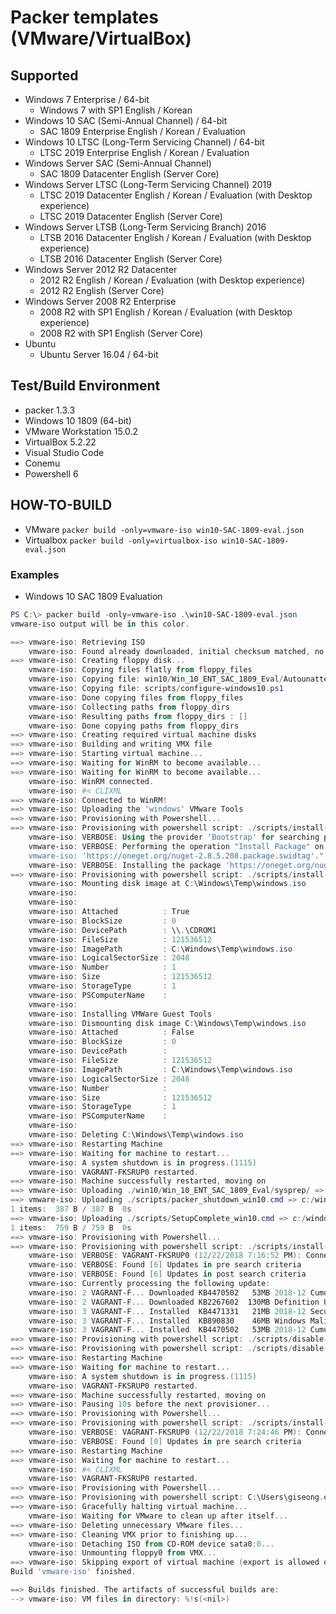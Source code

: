 Packer templates (VMware/VirtualBox)
============================


## Supported

* Windows 7 Enterprise / 64-bit
  * Windows 7 with SP1 English / Korean
* Windows 10 SAC (Semi-Annual Channel) / 64-bit
  * SAC 1809 Enterprise English / Korean / Evaluation
* Windows 10 LTSC (Long-Term Servicing Channel) / 64-bit
  * LTSC 2019 Enterprise English / Korean / Evaluation
* Windows Server SAC (Semi-Annual Channel) 
  * SAC 1809 Datacenter English (Server Core)
* Windows Server LTSC (Long-Term Servicing Channel) 2019 
  * LTSC 2019 Datacenter English / Korean / Evaluation (with Desktop experience)
  * LTSC 2019 Datacenter English (Server Core)
* Windows Server LTSB (Long-Term Servicing Branch) 2016 
  * LTSB 2016 Datacenter English / Korean / Evaluation (with Desktop experience)
  * LTSB 2016 Datacenter English (Server Core)
* Windows Server 2012 R2 Datacenter
  * 2012 R2 English / Korean / Evaluation (with Desktop experience)
  * 2012 R2 English (Server Core)
* Windows Server 2008 R2 Enterprise
  * 2008 R2 with SP1 English / Korean / Evaluation (with Desktop experience)
  * 2008 R2 with SP1 English (Server Core)
* Ubuntu
  * Ubuntu Server 16.04 / 64-bit


## Test/Build Environment

* packer 1.3.3
* Windows 10 1809 (64-bit)
* VMware Workstation 15.0.2
* VirtualBox 5.2.22
* Visual Studio Code
* Conemu
* Powershell 6


## HOW-TO-BUILD

* VMware
`packer build -only=vmware-iso win10-SAC-1809-eval.json`
* Virtualbox
`packer build -only=virtualbox-iso win10-SAC-1809-eval.json`


### Examples
* Windows 10 SAC 1809 Evaluation

```powershell
PS C:\> packer build -only=vmware-iso .\win10-SAC-1809-eval.json
vmware-iso output will be in this color.

==> vmware-iso: Retrieving ISO
    vmware-iso: Found already downloaded, initial checksum matched, no download needed: https://software-download.microsoft.com/download/sg/17763.107.101029-1455.rs5_release_svc_refresh_CLIENTENTERPRISEEVAL_OEMRET_x64FRE_en-us.iso
==> vmware-iso: Creating floppy disk...
    vmware-iso: Copying files flatly from floppy_files
    vmware-iso: Copying file: win10/Win_10_ENT_SAC_1809_Eval/Autounattend.xml
    vmware-iso: Copying file: scripts/configure-windows10.ps1
    vmware-iso: Done copying files from floppy_files
    vmware-iso: Collecting paths from floppy_dirs
    vmware-iso: Resulting paths from floppy_dirs : []
    vmware-iso: Done copying paths from floppy_dirs
==> vmware-iso: Creating required virtual machine disks
==> vmware-iso: Building and writing VMX file
==> vmware-iso: Starting virtual machine...
==> vmware-iso: Waiting for WinRM to become available...
==> vmware-iso: Waiting for WinRM to become available...
    vmware-iso: WinRM connected.
    vmware-iso: #< CLIXML
==> vmware-iso: Connected to WinRM!
==> vmware-iso: Uploading the 'windows' VMware Tools
==> vmware-iso: Provisioning with Powershell...
==> vmware-iso: Provisioning with powershell script: ./scripts/install-ps-modules.ps1
    vmware-iso: VERBOSE: Using the provider 'Bootstrap' for searching packages.
    vmware-iso: VERBOSE: Performing the operation "Install Package" on target "Package 'nuget' version '2.8.5.208' from
    vmware-iso: 'https://oneget.org/nuget-2.8.5.208.package.swidtag'.".
    vmware-iso: VERBOSE: Installing the package 'https://oneget.org/nuget-2.8.5.208.package.swidtag'.
==> vmware-iso: Provisioning with powershell script: ./scripts/install-guest-tools.ps1
    vmware-iso: Mounting disk image at C:\Windows\Temp\windows.iso
    vmware-iso:
    vmware-iso:
    vmware-iso: Attached          : True
    vmware-iso: BlockSize         : 0
    vmware-iso: DevicePath        : \\.\CDROM1
    vmware-iso: FileSize          : 121536512
    vmware-iso: ImagePath         : C:\Windows\Temp\windows.iso
    vmware-iso: LogicalSectorSize : 2048
    vmware-iso: Number            : 1
    vmware-iso: Size              : 121536512
    vmware-iso: StorageType       : 1
    vmware-iso: PSComputerName    :
    vmware-iso:
    vmware-iso: Installing VMWare Guest Tools
    vmware-iso: Dismounting disk image C:\Windows\Temp\windows.iso
    vmware-iso: Attached          : False
    vmware-iso: BlockSize         : 0
    vmware-iso: DevicePath        :
    vmware-iso: FileSize          : 121536512
    vmware-iso: ImagePath         : C:\Windows\Temp\windows.iso
    vmware-iso: LogicalSectorSize : 2048
    vmware-iso: Number            :
    vmware-iso: Size              : 121536512
    vmware-iso: StorageType       : 1
    vmware-iso: PSComputerName    :
    vmware-iso:
    vmware-iso: Deleting C:\Windows\Temp\windows.iso
==> vmware-iso: Restarting Machine
==> vmware-iso: Waiting for machine to restart...
    vmware-iso: A system shutdown is in progress.(1115)
    vmware-iso: VAGRANT-FKSRUP0 restarted.
==> vmware-iso: Machine successfully restarted, moving on
==> vmware-iso: Uploading ./win10/Win_10_ENT_SAC_1809_Eval/sysprep/ => c:/windows/temp/sysprep
==> vmware-iso: Uploading ./scripts/packer_shutdown_win10.cmd => c:/windows/temp/packer_shutdown.cmd
1 items:  387 B / 387 B  0s
==> vmware-iso: Uploading ./scripts/SetupComplete_win10.cmd => c:/windows/setup/scripts/SetupComplete.cmd
1 items:  759 B / 759 B  0s
==> vmware-iso: Provisioning with Powershell...
==> vmware-iso: Provisioning with powershell script: ./scripts/install-windows-update-on-win10.ps1
    vmware-iso: VERBOSE: VAGRANT-FKSRUP0 (12/22/2018 7:16:52 PM): Connecting to Windows Update server. Please wait...
    vmware-iso: VERBOSE: Found [6] Updates in pre search criteria
    vmware-iso: VERBOSE: Found [6] Updates in post search criteria
    vmware-iso: Currently processing the following update:
    vmware-iso: 2 VAGRANT-F... Downloaded KB4470502   53MB 2018-12 Cumulative Update for .NET Framework 3.5 and 4.7.2 for Windows 10...
    vmware-iso: 2 VAGRANT-F... Downloaded KB2267602  130MB Definition Update for Windows Defender Antivirus - KB2267602 (Definition ...
    vmware-iso: 3 VAGRANT-F... Installed  KB4471331   21MB 2018-12 Security Update for Adobe Flash Player for Windows 10 Version 180...
    vmware-iso: 3 VAGRANT-F... Installed  KB890830    46MB Windows Malicious Software Removal Tool x64 - December 2018 (KB890830)
    vmware-iso: 3 VAGRANT-F... Installed  KB4470502   53MB 2018-12 Cumulative Update for .NET Framework 3.5 and 4.7.2 for Windows 10...
==> vmware-iso: Provisioning with powershell script: ./scripts/disable-autologin.ps1
==> vmware-iso: Provisioning with powershell script: ./scripts/disable-hibernate.ps1
==> vmware-iso: Restarting Machine
==> vmware-iso: Waiting for machine to restart...
    vmware-iso: A system shutdown is in progress.(1115)
    vmware-iso: VAGRANT-FKSRUP0 restarted.
==> vmware-iso: Machine successfully restarted, moving on
==> vmware-iso: Pausing 10s before the next provisioner...
==> vmware-iso: Provisioning with Powershell...
==> vmware-iso: Provisioning with powershell script: ./scripts/install-windows-update-on-win10.ps1
    vmware-iso: VERBOSE: VAGRANT-FKSRUP0 (12/22/2018 7:24:46 PM): Connecting to Windows Update server. Please wait...
    vmware-iso: VERBOSE: Found [0] Updates in pre search criteria
==> vmware-iso: Restarting Machine
==> vmware-iso: Waiting for machine to restart...
    vmware-iso: #< CLIXML
    vmware-iso: VAGRANT-FKSRUP0 restarted.
==> vmware-iso: Provisioning with Powershell...
==> vmware-iso: Provisioning with powershell script: C:\Users\giseong.eom\AppData\Local\Temp\packer-powershell-provisioner890499819
==> vmware-iso: Gracefully halting virtual machine...
    vmware-iso: Waiting for VMware to clean up after itself...
==> vmware-iso: Deleting unnecessary VMware files...
==> vmware-iso: Cleaning VMX prior to finishing up...
    vmware-iso: Detaching ISO from CD-ROM device sata0:0...
    vmware-iso: Unmounting floppy0 from VMX...
==> vmware-iso: Skipping export of virtual machine (export is allowed only for ESXi)...
Build 'vmware-iso' finished.

==> Builds finished. The artifacts of successful builds are:
--> vmware-iso: VM files in directory: %!s(<nil>)
```